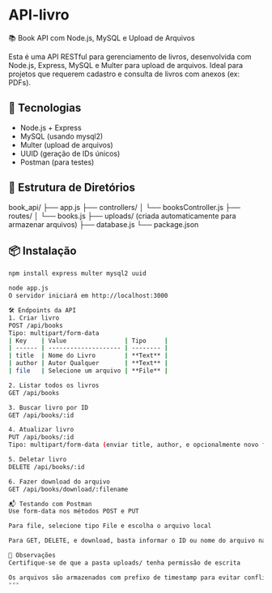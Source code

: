 # API-livro
📚 Book API com Node.js, MySQL e Upload de Arquivos

Esta é uma API RESTful para gerenciamento de livros, desenvolvida com Node.js, Express, MySQL e Multer para upload de arquivos. Ideal para projetos que requerem cadastro e consulta de livros com anexos (ex: PDFs).

## 🚀 Tecnologias

- Node.js + Express
- MySQL (usando mysql2)
- Multer (upload de arquivos)
- UUID (geração de IDs únicos)
- Postman (para testes)

## 📁 Estrutura de Diretórios

book_api/
├── app.js
├── controllers/
│ └── booksController.js
├── routes/
│ └── books.js
├── uploads/ (criada automaticamente para armazenar arquivos)
├── database.js
└── package.json

## 📦 Instalação

```bash
npm install express multer mysql2 uuid

node app.js
O servidor iniciará em http://localhost:3000

🛠️ Endpoints da API
1. Criar livro
POST /api/books
Tipo: multipart/form-data
| Key    | Value                | Tipo     |
| ------ | -------------------- | -------- |
| title  | Nome do Livro        | **Text** |
| author | Autor Qualquer       | **Text** |
| file   | Selecione um arquivo | **File** |

2. Listar todos os livros
GET /api/books

3. Buscar livro por ID
GET /api/books/:id

4. Atualizar livro
PUT /api/books/:id
Tipo: multipart/form-data (enviar title, author, e opcionalmente novo file)

5. Deletar livro
DELETE /api/books/:id

6. Fazer download do arquivo
GET /api/books/download/:filename

📬 Testando com Postman
Use form-data nos métodos POST e PUT

Para file, selecione tipo File e escolha o arquivo local

Para GET, DELETE, e download, basta informar o ID ou nome do arquivo na URL

📌 Observações
Certifique-se de que a pasta uploads/ tenha permissão de escrita

Os arquivos são armazenados com prefixo de timestamp para evitar conflitos de nomes
"""
```
